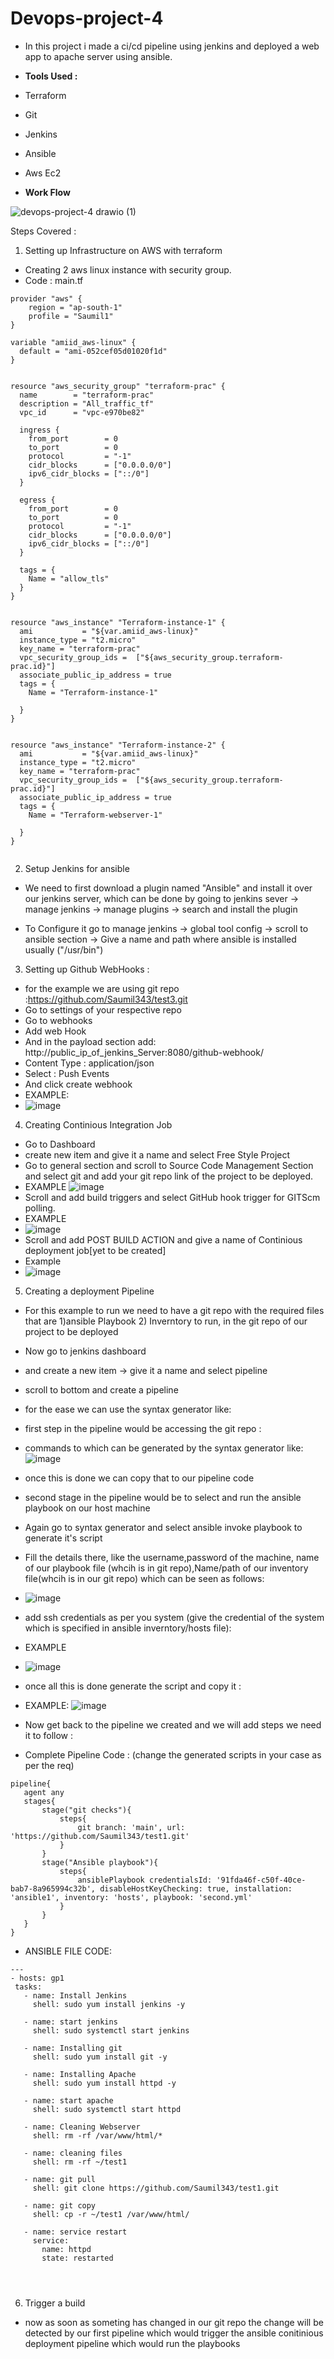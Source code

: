 # Devops-project-4

- In this project i made a ci/cd pipeline using jenkins and deployed a web app to apache server using ansible.

- <b> Tools Used : </b>
- Terraform
- Git
- Jenkins
- Ansible
- Aws Ec2


- <b> Work Flow </b>

![devops-project-4 drawio (1)](https://user-images.githubusercontent.com/53990452/179393362-080f0d11-d314-4c58-9ae4-fa5108b89d16.png)


Steps Covered :
1) Setting up Infrastructure on AWS with terraform

- Creating 2 aws linux instance with security group.
- Code : main.tf
```
provider "aws" {
    region = "ap-south-1"
    profile = "Saumil1"
}

variable "amiid_aws-linux" {
  default = "ami-052cef05d01020f1d"
}


resource "aws_security_group" "terraform-prac" {
  name        = "terraform-prac"
  description = "All_traffic_tf"
  vpc_id      = "vpc-e970be82"

  ingress {
    from_port        = 0
    to_port          = 0
    protocol         = "-1"
    cidr_blocks      = ["0.0.0.0/0"]
    ipv6_cidr_blocks = ["::/0"]
  }

  egress {
    from_port        = 0
    to_port          = 0
    protocol         = "-1"
    cidr_blocks      = ["0.0.0.0/0"]
    ipv6_cidr_blocks = ["::/0"]
  }

  tags = {
    Name = "allow_tls"
  }
}


resource "aws_instance" "Terraform-instance-1" {
  ami           = "${var.amiid_aws-linux}"
  instance_type = "t2.micro"
  key_name = "terraform-prac"
  vpc_security_group_ids =  ["${aws_security_group.terraform-prac.id}"]
  associate_public_ip_address = true
  tags = {
    Name = "Terraform-instance-1"
    
  }
}


resource "aws_instance" "Terraform-instance-2" {
  ami           = "${var.amiid_aws-linux}"
  instance_type = "t2.micro"
  key_name = "terraform-prac"
  vpc_security_group_ids =  ["${aws_security_group.terraform-prac.id}"]
  associate_public_ip_address = true
  tags = {
    Name = "Terraform-webserver-1"
    
  }
}


```

2) Setup Jenkins for ansible
-  We need to first download a plugin named "Ansible" and install it over our jenkins server, which can be done by going to jenkins sever -> manage jenkins -> manage plugins -> search and install the plugin

- To Configure it go to manage jenkins ->  global tool config -> scroll to ansible section -> Give a name and path where ansible is installed usually ("/usr/bin")

3) Setting up Github WebHooks :
- for the example we are using git repo :https://github.com/Saumil343/test3.git
- Go to settings of your respective repo
- Go to webhooks
- Add web Hook
- And in the payload section add: http://public_ip_of_jenkins_Server:8080/github-webhook/
- Content Type : application/json
- Select : Push Events
- And click create webhook
- EXAMPLE: 
- ![image](https://user-images.githubusercontent.com/53990452/178097731-8ffe3e39-ae38-40f2-adce-e5e429ad50a0.png)

4) Creating Continious Integration Job
- Go to Dashboard
- create new item and give it a name and select Free Style Project
- Go to general section and scroll to Source Code Management Section and select git and add your git repo link of the project to be deployed.
- EXAMPLE
![image](https://user-images.githubusercontent.com/53990452/177819185-2e169902-5f0d-43a5-887d-02f13759d2cc.png)
- Scroll and add build triggers and select GitHub hook trigger for GITScm polling.
- EXAMPLE
- ![image](https://user-images.githubusercontent.com/53990452/177819421-1e0c9080-b845-4091-94a4-a89b54e378b6.png)
- Scroll and add POST BUILD ACTION and give a name of Continious deployment job[yet to be created]
- Example
- ![image](https://user-images.githubusercontent.com/53990452/177819619-145f1db2-6565-4aff-a975-5b506e735787.png)

5) Creating a deployment Pipeline
-  For this example to run we need to have a git repo with the required files that are 1)ansible Playbook 2) Inverntory to run, in the git repo of our project to be deployed 
- Now go to jenkins dashboard 
- and create a new item -> give it a name and select pipeline
- scroll to bottom and create a pipeline 
- for the ease we can use the syntax generator like: 
- first step in the pipeline would be accessing the git repo :
- commands to which can be generated by the syntax generator like: 
![image](https://user-images.githubusercontent.com/53990452/178097873-9fe96b76-7374-4e1b-bfe4-b8d981dc7b8c.png)

- once this is done we can copy that to our pipeline code
- second stage in the pipeline would be to select and run the ansible playbook on our host machine
- Again go to syntax generator and select ansible invoke playbook to generate it's script 
-  Fill the details there, like the username,password of the machine, name of our playbook file (whcih is in git repo),Name/path of our inventory file(whcih is in our git repo) which can be seen as follows: 
-  ![image](https://user-images.githubusercontent.com/53990452/178098054-cd14999a-b12b-4da2-b348-85b833559297.png)
- add ssh credentials as per you system (give the credential of the system which is specified in ansible inverntory/hosts file):
- EXAMPLE
- ![image](https://user-images.githubusercontent.com/53990452/178098072-bf9b4636-ef48-4e17-bf9b-39e8b8fb5819.png)

- once all this is done generate the script and copy it : 
- EXAMPLE: 
![image](https://user-images.githubusercontent.com/53990452/178098099-eb6b63a5-d7ba-497c-b4f1-078f9b7e948d.png)

- Now get back to the pipeline we created and we will add steps we need it to follow :
- Complete Pipeline Code : (change the generated scripts in your case as per the req) 

 ```
 pipeline{
    agent any
    stages{
        stage("git checks"){
            steps{
                git branch: 'main', url: 'https://github.com/Saumil343/test1.git'
            }
        }
        stage("Ansible playbook"){
            steps{
                ansiblePlaybook credentialsId: '91fda46f-c50f-40ce-bab7-8a965994c32b', disableHostKeyChecking: true, installation: 'ansible1', inventory: 'hosts', playbook: 'second.yml'
            }
        }
    }
}
 ```
 - ANSIBLE FILE CODE: 
 ```
 ---
- hosts: gp1
  tasks:
    - name: Install Jenkins
      shell: sudo yum install jenkins -y

    - name: start jenkins
      shell: sudo systemctl start jenkins

    - name: Installing git
      shell: sudo yum install git -y

    - name: Installing Apache
      shell: sudo yum install httpd -y
    
    - name: start apache
      shell: sudo systemctl start httpd

    - name: Cleaning Webserver
      shell: rm -rf /var/www/html/*

    - name: cleaning files
      shell: rm -rf ~/test1

    - name: git pull
      shell: git clone https://github.com/Saumil343/test1.git

    - name: git copy
      shell: cp -r ~/test1 /var/www/html/
      
    - name: service restart
      service:
        name: httpd
        state: restarted

      
  
 ```
 6) Trigger a build
 -  now as soon as someting has changed in our git repo the change will be detected by our first pipeline which would trigger the ansible conitinious deployment pipeline which would run the playbooks
 
 
